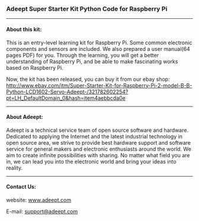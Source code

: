 ### Adeept Super Starter Kit Python Code for Raspberry Pi
-----------------------------------------------------------------------------

#### About this kit:
This is an entry-level learning kit for Raspberry Pi. Some common electronic components and sensors are included. We also prepared a user manual(64 pages PDF) for you. Through the learning, you will get a better understanding of Raspberry Pi, and be able to make fascinating works based on Raspberry Pi.

Now, the kit has been released, you can buy it from our ebay shop:</br>
http://www.ebay.com/itm/Super-Starter-Kit-for-Raspberry-Pi-2-model-B-B-Python-LCD1602-Servo-Adeept-/321782602254?pt=LH_DefaultDomain_0&hash=item4aebbcda0e

-----------------------------------------------------------------------------
#### About Adeept:
Adeept is a technical service team of open source software and hardware. Dedicated to applying the Internet and the latest industrial technology in open source area, we strive to provide best hardware support and software service for general makers and electronic enthusiasts around the world. We aim to create infinite possibilities with sharing. No matter what field you are in, we can lead you into the electronic world and bring your ideas into reality.

-----------------------------------------------------------------------------
#### Contact Us: 
website:
	www.adeept.com

E-mail:
	support@adeept.com
